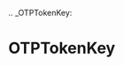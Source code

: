 [//]: # (THE CONTENT BELOW IS GENERATED. DO NOT EDIT.)
.. _OTPTokenKey:

# OTPTokenKey
[//]: # (ADD YOUR NOTES BELOW. THESE WILL BE PICKED EVERY TIME THE DOCS ARE REGENERATED. //end)
